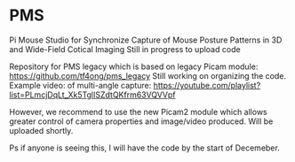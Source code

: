 # PMS
Pi Mouse Studio for Synchronize Capture of Mouse Posture Patterns in 3D and Wide-Field Cotical Imaging
Still in progress to upload code

Repository for PMS legacy which is based on legacy Picam module: https://github.com/tf4ong/pms_legacy
Still working on organizing the code.
Example video: of multi-angle capture: https://youtube.com/playlist?list=PLmcjDqLt_Xk5TglISZdtQKfrm63VQVVpf


However, we recommend to use the new Picam2 module which allows greater control of camera properties and image/video produced. Will be uploaded shortly.

Ps if anyone is seeing this, I will have the code by the start of Decemeber.
